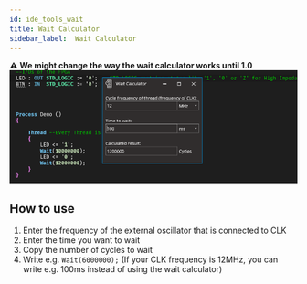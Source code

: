 ```yaml
---
id: ide_tools_wait
title: Wait Calculator
sidebar_label:  Wait Calculator
---
```


**&#x26A0; We might change the way the wait calculator works until 1.0**
![Wait](assets/ide/Wait.png)

## How to use
1. Enter the frequency of the external oscillator that is connected to CLK
2. Enter the time you want to wait
3. Copy the number of cycles to wait
4. Write e.g. `Wait(6000000);` (If your CLK frequency is 12MHz, you can write e.g. 100ms instead of using the wait calculator)
